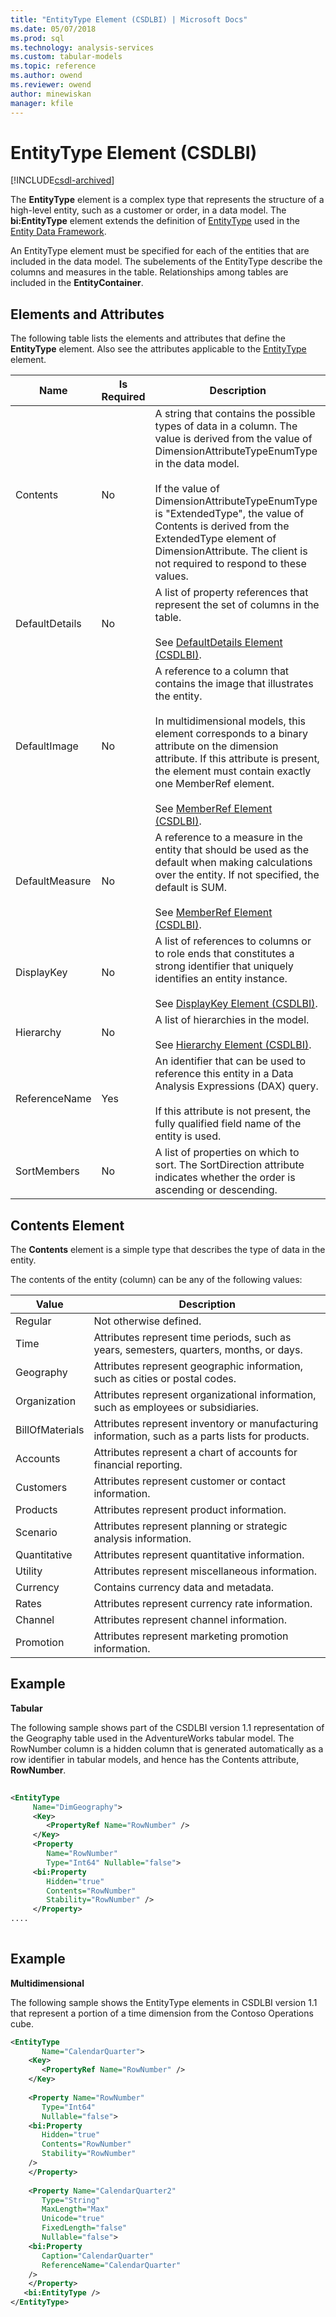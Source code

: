 ```yaml
---
title: "EntityType Element (CSDLBI) | Microsoft Docs"
ms.date: 05/07/2018
ms.prod: sql
ms.technology: analysis-services
ms.custom: tabular-models
ms.topic: reference
ms.author: owend
ms.reviewer: owend
author: minewiskan
manager: kfile
---
```

# EntityType Element (CSDLBI)

[!INCLUDE[csdl-archived](../includes/csdl-archived.md)]

  The **EntityType** element is a complex type that represents the structure of a high-level entity, such as a customer or order, in a data model. The **bi:EntityType** element extends the definition of [EntityType](https://msdn.microsoft.com/library/bb399206.aspx) used in the [Entity Data Framework](https://msdn.microsoft.com/library/bb399567.aspx).  
  
 An EntityType element must be specified for each of the entities that are included in the data model. The subelements of the EntityType describe the columns and measures in the table. Relationships among tables are included in the **EntityContainer**.  
  
## Elements and Attributes  
 The following table lists the elements and attributes that define the **EntityType** element. Also see the attributes applicable to the [EntityType](https://msdn.microsoft.com/library/bb399206.aspx) element.  
  
|Name|Is Required|Description|  
|----------|-----------------|-----------------|  
|Contents|No|A string that contains the possible types of data in a column. The value is derived from the value of  DimensionAttributeTypeEnumType in the data model.<br /><br /> If the value of DimensionAttributeTypeEnumType is "ExtendedType", the value of Contents is derived from the ExtendedType element of DimensionAttribute. The client is not required to respond to these values.|  
|DefaultDetails|No|A list of property references that represent the set of columns in the table.<br /><br /> See [DefaultDetails Element &#40;CSDLBI&#41;](defaultdetails-element-csdlbi.md).|  
|DefaultImage|No|A reference to a column that contains the image that illustrates the entity.<br /><br /> In multidimensional models, this element corresponds to a binary attribute on the dimension attribute. If this attribute is present, the element must contain exactly one MemberRef element.<br /><br /> See [MemberRef Element &#40;CSDLBI&#41;](memberref-element-csdlbi.md).|  
|DefaultMeasure|No|A reference to a measure in the entity that should be used as the default when making calculations over the entity. If not specified, the default is SUM.<br /><br /> See [MemberRef Element &#40;CSDLBI&#41;](memberref-element-csdlbi.md).|  
|DisplayKey|No|A list of references to columns or to role ends that constitutes a strong identifier that uniquely identifies an entity instance.<br /><br /> See [DisplayKey Element &#40;CSDLBI&#41;](displaykey-element-csdlbi.md).|  
|Hierarchy|No|A list of hierarchies in the model.<br /><br /> See [Hierarchy Element &#40;CSDLBI&#41;](hierarchy-element-csdlbi.md).|  
|ReferenceName|Yes|An identifier that can be used to reference this entity in a Data Analysis Expressions (DAX) query.<br /><br /> If this attribute is not present, the fully qualified field name of the entity is used.|  
|SortMembers|No|A list of properties on which to sort. The SortDirection attribute indicates whether the order is ascending or descending.|  
  
## Contents Element  
 The **Contents** element is a simple type that describes the type of data in the entity.  
  
 The contents of the entity (column) can be any of the following values:  
  
|Value|Description|  
|-----------|-----------------|  
|Regular|Not otherwise defined.|  
|Time|Attributes represent time periods, such as years, semesters, quarters, months, or days.|  
|Geography|Attributes represent geographic information, such as cities or postal codes.|  
|Organization|Attributes represent organizational information, such as employees or subsidiaries.|  
|BillOfMaterials|Attributes represent inventory or manufacturing information, such as a parts lists for products.|  
|Accounts|Attributes represent a chart of accounts for financial reporting.|  
|Customers|Attributes represent customer or contact information.|  
|Products|Attributes represent product information.|  
|Scenario|Attributes represent planning or strategic analysis information.|  
|Quantitative|Attributes represent quantitative information.|  
|Utility|Attributes represent miscellaneous information.|  
|Currency|Contains currency data and metadata.|  
|Rates|Attributes represent currency rate information.|  
|Channel|Attributes represent channel information.|  
|Promotion|Attributes represent marketing promotion information.|  
  
## Example  
 **Tabular**  
  
 The following sample shows part of the CSDLBI version 1.1 representation of the Geography table used in the AdventureWorks tabular model. The RowNumber column is a hidden column that is generated automatically as a row identifier in tabular models, and hence has the Contents attribute, **RowNumber**.  
  
```xml   
  
<EntityType   
     Name="DimGeography">  
     <Key>  
        <PropertyRef Name="RowNumber" />  
     </Key>  
     <Property   
        Name="RowNumber"   
        Type="Int64" Nullable="false">  
     <bi:Property   
        Hidden="true"   
        Contents="RowNumber"   
        Stability="RowNumber" />  
     </Property>  
....  
  
```  
  
## Example  
 **Multidimensional**  
  
 The following sample shows the EntityType elements in CSDLBI version 1.1 that represent a portion of a time dimension from the Contoso Operations cube.  
  
```xml   
<EntityType   
       Name="CalendarQuarter">  
    <Key>  
       <PropertyRef Name="RowNumber" />  
    </Key>  
  
    <Property Name="RowNumber"   
       Type="Int64"   
       Nullable="false">  
    <bi:Property   
       Hidden="true"   
       Contents="RowNumber"   
       Stability="RowNumber"   
    />  
    </Property>  
  
    <Property Name="CalendarQuarter2"   
       Type="String"   
       MaxLength="Max"   
       Unicode="true"   
       FixedLength="false"   
       Nullable="false">  
    <bi:Property   
       Caption="CalendarQuarter"   
       ReferenceName="CalendarQuarter"   
    />  
    </Property>  
   <bi:EntityType />  
</EntityType>  
```